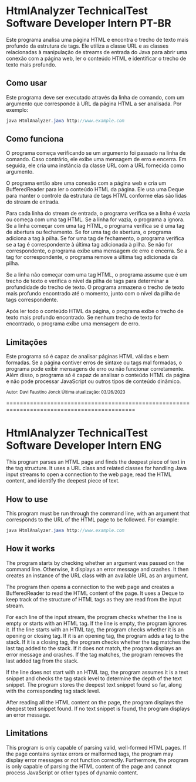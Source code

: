 # HtmlAnalyzer TechnicalTest Software Developer Intern PT-BR

Este programa analisa uma página HTML e encontra o trecho de texto mais profundo da estrutura de tags. Ele utiliza a classe URL e as classes relacionadas à manipulação de streams de entrada do Java para abrir uma conexão com a página web, ler o conteúdo HTML e identificar o trecho de texto mais profundo.

## Como usar 
Este programa deve ser executado através da linha de comando, com um argumento que corresponde à URL da página HTML a ser analisada. Por exemplo:

~~~java
java HtmlAnalyzer.java http://www.example.com 
~~~

## Como funciona 
O programa começa verificando se um argumento foi passado na linha de comando. Caso contrário, ele exibe uma mensagem de erro e encerra. Em seguida, ele cria uma instância da classe URL com a URL fornecida como argumento.

O programa então abre uma conexão com a página web e cria um BufferedReader para ler o conteúdo HTML da página. Ele usa uma Deque para manter o controle da estrutura de tags HTML conforme elas são lidas do stream de entrada.

Para cada linha do stream de entrada, o programa verifica se a linha é vazia ou começa com uma tag HTML. Se a linha for vazia, o programa a ignora. Se a linha começar com uma tag HTML, o programa verifica se é uma tag de abertura ou fechamento. Se for uma tag de abertura, o programa adiciona a tag à pilha. Se for uma tag de fechamento, o programa verifica se a tag é correspondente à última tag adicionada à pilha. Se não for correspondente, o programa exibe uma mensagem de erro e encerra. Se a tag for correspondente, o programa remove a última tag adicionada da pilha.

Se a linha não começar com uma tag HTML, o programa assume que é um trecho de texto e verifica o nível da pilha de tags para determinar a profundidade do trecho de texto. O programa armazena o trecho de texto mais profundo encontrado até o momento, junto com o nível da pilha de tags correspondente.

Após ler todo o conteúdo HTML da página, o programa exibe o trecho de texto mais profundo encontrado. Se nenhum trecho de texto for encontrado, o programa exibe uma mensagem de erro.

## Limitações 
Este programa só é capaz de analisar páginas HTML válidas e bem formadas. Se a página contiver erros de sintaxe ou tags mal formadas, o programa pode exibir mensagens de erro ou não funcionar corretamente. Além disso, o programa só é capaz de analisar o conteúdo HTML da página e não pode processar JavaScript ou outros tipos de conteúdo dinâmico.


<sub>Autor: Davi Faustino Jonck </sub>
<sub>Última atualização: 03/26/2023</sub>



============================================================================================



# HtmlAnalyzer TechnicalTest Software Developer Intern ENG

This program parses an HTML page and finds the deepest piece of text in the tag structure. It uses a URL class and related classes for handling Java input streams to open a connection to the web page, read the HTML content, and identify the deepest piece of text.

## How to use
This program must be run through the command line, with an argument that corresponds to the URL of the HTML page to be followed. For example:

~~~java
java HtmlAnalyzer.java http://www.example.com
~~~

## How it works
The program starts by checking whether an argument was passed on the command line. Otherwise, it displays an error message and crashes. It then creates an instance of the URL class with an available URL as an argument.

The program then opens a connection to the web page and creates a BufferedReader to read the HTML content of the page. It uses a Deque to keep track of the structure of HTML tags as they are read from the input stream.

For each line of the input stream, the program checks whether the line is empty or starts with an HTML tag. If the line is empty, the program ignores it. If the line starts with an HTML tag, the program checks whether it is an opening or closing tag. If it is an opening tag, the program adds a tag to the stack. If it is a closing tag, the program checks whether the tag matches the last tag added to the stack. If it does not match, the program displays an error message and crashes. If the tag matches, the program removes the last added tag from the stack.

If the line does not start with an HTML tag, the program assumes it is a text snippet and checks the tag stack level to determine the depth of the text snippet. The program stores the deepest text snippet found so far, along with the corresponding tag stack level.

After reading all the HTML content on the page, the program displays the deepest text snippet found. If no text snippet is found, the program displays an error message.

## Limitations
This program is only capable of parsing valid, well-formed HTML pages. If the page contains syntax errors or malformed tags, the program may display error messages or not function correctly. Furthermore, the program is only capable of parsing the HTML content of the page and cannot process JavaScript or other types of dynamic content.
